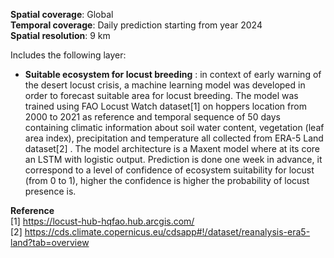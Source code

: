 **Spatial coverage**: Global          
**Temporal coverage**: Daily prediction starting from year 2024           
**Spatial resolution**: 9 km           



Includes the following layer:


- **Suitable ecosystem for locust breeding** : in context of early warning of the
desert locust crisis, a machine learning model was developed in order to forecast
suitable area for locust breeding. The model was trained using FAO Locust Watch
dataset[1] on hoppers location from 2000 to 2021 as reference and temporal
sequence of 50 days containing climatic information about soil water content,
vegetation (leaf area index), precipitation and temperature all collected from
ERA-5 Land dataset[2] . The model architecture is a Maxent model where at its core
an LSTM with logistic output. Prediction is done one week in advance, it
correspond to a level of confidence of ecosystem suitability for locust (from 0 to
1), higher the confidence is higher the probability of locust presence is.

**Reference**              
[1] https://locust-hub-hqfao.hub.arcgis.com/      
[2] https://cds.climate.copernicus.eu/cdsapp#!/dataset/reanalysis-era5-land?tab=overview

